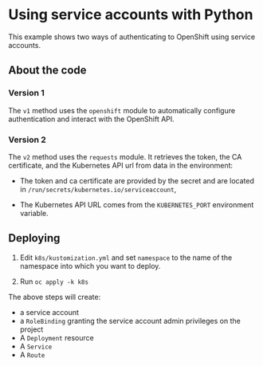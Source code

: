 # Using service accounts with Python

This example shows two ways of authenticating to OpenShift using service
accounts.

## About the code

### Version 1

The `v1` method uses the `openshift` module to automatically configure
authentication and interact with the OpenShift API.

### Version 2

The `v2` method uses the `requests` module. It retrieves the token, the CA
certificate, and the Kubernetes API url from data in the environment:

- The token and ca certificate are provided by the secret and are located
  in `/run/secrets/kubernetes.io/serviceaccount`,

- The Kubernetes API URL comes from the `KUBERNETES_PORT` environment
  variable.

## Deploying

1. Edit `k8s/kustomization.yml` and set `namespace` to the name of the
   namespace into which you want to deploy.

1. Run `oc apply -k k8s`

The above steps will create:

- a service account
- a `RoleBinding` granting the service account admin privileges on the
  project
- A `Deployment` resource
- A `Service`
- A `Route`
